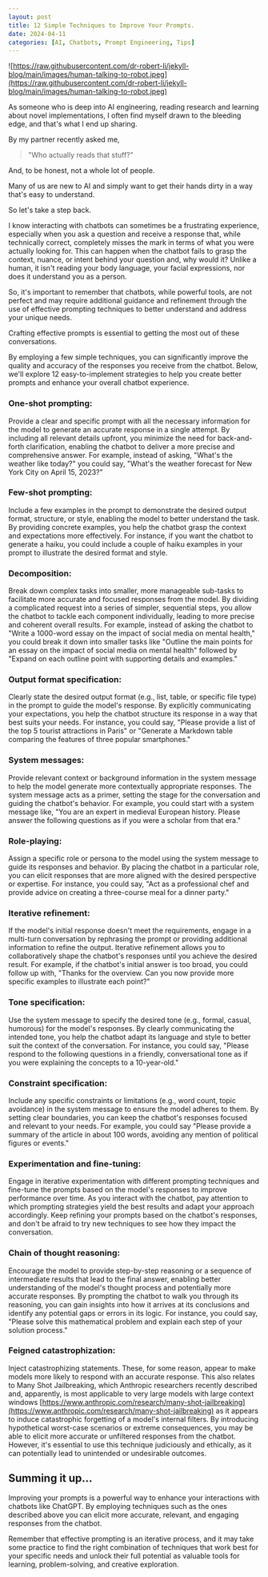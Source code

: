 ```yaml
---
layout: post
title: 12 Simple Techniques to Improve Your Prompts.
date: 2024-04-11
categories: [AI, Chatbots, Prompt Engineering, Tips]
---
```


![https://raw.githubusercontent.com/dr-robert-li/jekyll-blog/main/images/human-talking-to-robot.jpeg](https://raw.githubusercontent.com/dr-robert-li/jekyll-blog/main/images/human-talking-to-robot.jpeg)

As someone who is deep into AI engineering, reading research and learning about novel implementations, I often find myself drawn to the bleeding edge, and that's what I end up sharing.

By my partner recently asked me, 

> "Who actually reads that stuff?"

And, to be honest, not a whole lot of people. 

Many of us are new to AI and simply want to get their hands dirty in a way that's easy to understand. 

So let's take a step back. 

I know interacting with chatbots can sometimes be a frustrating experience, especially when you ask a question and receive a response that, while technically correct, completely misses the mark in terms of what you were actually looking for. This can happen when the chatbot fails to grasp the context, nuance, or intent behind your question and, why would it? Unlike a human, it isn't reading your body language, your facial expressions, nor does it understand you as a person.

So, it's important to remember that chatbots, while powerful tools, are not perfect and may require additional guidance and refinement through the use of effective prompting techniques to better understand and address your unique needs.

Crafting effective prompts is essential to getting the most out of these conversations. 

By employing a few simple techniques, you can significantly improve the quality and accuracy of the responses you receive from the chatbot. Below, we'll explore 12 easy-to-implement strategies to help you create better prompts and enhance your overall chatbot experience.

### One-shot prompting: 
Provide a clear and specific prompt with all the necessary information for the model to generate an accurate response in a single attempt. By including all relevant details upfront, you minimize the need for back-and-forth clarification, enabling the chatbot to deliver a more precise and comprehensive answer. For example, instead of asking, "What's the weather like today?" you could say, "What's the weather forecast for New York City on April 15, 2023?"

### Few-shot prompting: 
Include a few examples in the prompt to demonstrate the desired output format, structure, or style, enabling the model to better understand the task. By providing concrete examples, you help the chatbot grasp the context and expectations more effectively. For instance, if you want the chatbot to generate a haiku, you could include a couple of haiku examples in your prompt to illustrate the desired format and style.

### Decomposition: 
Break down complex tasks into smaller, more manageable sub-tasks to facilitate more accurate and focused responses from the model. By dividing a complicated request into a series of simpler, sequential steps, you allow the chatbot to tackle each component individually, leading to more precise and coherent overall results. For example, instead of asking the chatbot to "Write a 1000-word essay on the impact of social media on mental health," you could break it down into smaller tasks like "Outline the main points for an essay on the impact of social media on mental health" followed by "Expand on each outline point with supporting details and examples."

### Output format specification: 
Clearly state the desired output format (e.g., list, table, or specific file type) in the prompt to guide the model's response. By explicitly communicating your expectations, you help the chatbot structure its response in a way that best suits your needs. For instance, you could say, "Please provide a list of the top 5 tourist attractions in Paris" or "Generate a Markdown table comparing the features of three popular smartphones."

### System messages: 
Provide relevant context or background information in the system message to help the model generate more contextually appropriate responses. The system message acts as a primer, setting the stage for the conversation and guiding the chatbot's behavior. For example, you could start with a system message like, "You are an expert in medieval European history. Please answer the following questions as if you were a scholar from that era."

### Role-playing: 
Assign a specific role or persona to the model using the system message to guide its responses and behavior. By placing the chatbot in a particular role, you can elicit responses that are more aligned with the desired perspective or expertise. For instance, you could say, "Act as a professional chef and provide advice on creating a three-course meal for a dinner party."

### Iterative refinement: 
If the model's initial response doesn't meet the requirements, engage in a multi-turn conversation by rephrasing the prompt or providing additional information to refine the output. Iterative refinement allows you to collaboratively shape the chatbot's responses until you achieve the desired result. For example, if the chatbot's initial answer is too broad, you could follow up with, "Thanks for the overview. Can you now provide more specific examples to illustrate each point?"

### Tone specification: 
Use the system message to specify the desired tone (e.g., formal, casual, humorous) for the model's responses. By clearly communicating the intended tone, you help the chatbot adapt its language and style to better suit the context of the conversation. For instance, you could say, "Please respond to the following questions in a friendly, conversational tone as if you were explaining the concepts to a 10-year-old."

### Constraint specification: 
Include any specific constraints or limitations (e.g., word count, topic avoidance) in the system message to ensure the model adheres to them. By setting clear boundaries, you can keep the chatbot's responses focused and relevant to your needs. For example, you could say "Please provide a summary of the article in about 100 words, avoiding any mention of political figures or events."

### Experimentation and fine-tuning: 
Engage in iterative experimentation with different prompting techniques and fine-tune the prompts based on the model's responses to improve performance over time. As you interact with the chatbot, pay attention to which prompting strategies yield the best results and adapt your approach accordingly. Keep refining your prompts based on the chatbot's responses, and don't be afraid to try new techniques to see how they impact the conversation.

### Chain of thought reasoning: 
Encourage the model to provide step-by-step reasoning or a sequence of intermediate results that lead to the final answer, enabling better understanding of the model's thought process and potentially more accurate responses. By prompting the chatbot to walk you through its reasoning, you can gain insights into how it arrives at its conclusions and identify any potential gaps or errors in its logic. For instance, you could say, "Please solve this mathematical problem and explain each step of your solution process."

### Feigned catastrophization: 
Inject catastrophizing statements. These, for some reason, appear to make models more likely to respond with an accurate response. This also relates to Many Shot Jailbreaking, which Anthropic researchers recently described and, apparently, is most applicable to very large models with large context windows [https://www.anthropic.com/research/many-shot-jailbreaking](https://www.anthropic.com/research/many-shot-jailbreaking) as it appears to induce catastrophic forgetting of a model's internal filters. By introducing hypothetical worst-case scenarios or extreme consequences, you may be able to elicit more accurate or unfiltered responses from the chatbot. However, it's essential to use this technique judiciously and ethically, as it can potentially lead to unintended or undesirable outcomes.

## Summing it up...
Improving your prompts is a powerful way to enhance your interactions with chatbots like ChatGPT. By employing techniques such as the ones described above you can elicit more accurate, relevant, and engaging responses from the chatbot.

Remember that effective prompting is an iterative process, and it may take some practice to find the right combination of techniques that work best for your specific needs and unlock their full potential as valuable tools for learning, problem-solving, and creative exploration.